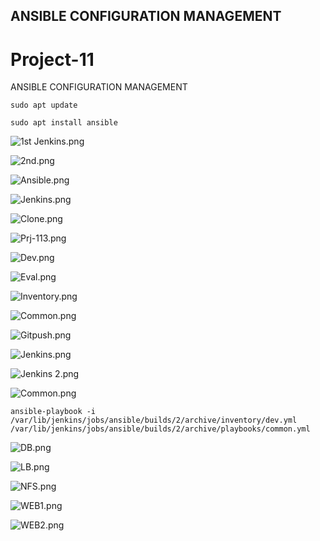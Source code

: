 ## ANSIBLE CONFIGURATION MANAGEMENT

# Project-11
ANSIBLE CONFIGURATION MANAGEMENT

`sudo apt update`

`sudo apt install ansible`

![1st Jenkins.png](./images/1st%20Successful%20Build%20Job.jpg)

![2nd.png](./images/2nd%20Job%20after%20README%20was%20Updated.jpg)

![Ansible.png](./images/ansible-version%20.jpg)

![Jenkins.png](./images/Jenkins%20Build.Jobs.jpg)

![Clone.png](./images/cloning%20repo.jpg)

![Prj-113.png](./images/creating%20a%20branch%20prj-113.jpg)

![Dev.png](./images/DEVOPS.jpg)

![Eval.png](./images/EVAL.jpg)

![Inventory.png](./images/ansible%20dev.yml.jpg)

![Common.png](./images/common.yml.jpg)

![Gitpush.png](./images/git%20push%20.jpg)

![Jenkins.png](./images/Jenkins%20Build.Jobs.jpg)

![Jenkins 2.png](./images/JENKINS%20BUILD%20.jpg)

![Common.png](./images/play%20book%20run%201.jpg)


`ansible-playbook -i /var/lib/jenkins/jobs/ansible/builds/2/archive/inventory/dev.yml /var/lib/jenkins/jobs/ansible/builds/2/archive/playbooks/common.yml`

![DB.png](./images/WIRESHARK%20DB%20.jpg)

![LB.png](./images/WIRESHARK%20LB%20.jpg)

![NFS.png](./images/WIRESHARK%20NFS%20.jpg)

![WEB1.png](./images/WIRESHARK%20WEB%201.jpg)

![WEB2.png](./images/WIRESHARK%20WEB%202.jpg)

